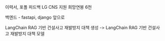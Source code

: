 이력서, 포폴 피드백
LG CNS 지원
희망연봉 6천

백엔드 - fastapi, django 앞으로

LangChain RAG 기반 건설사고 재발방지 대책 생성
->
LangChain RAG 기반 건설사고 재발방지 대책 모델

